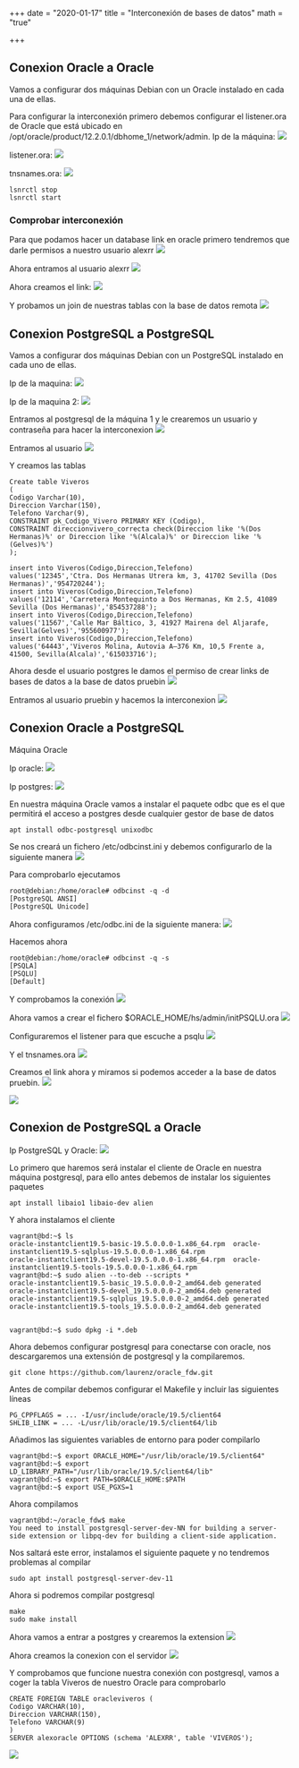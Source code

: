 +++
date = "2020-01-17"
title = "Interconexión de bases de datos"
math = "true"

+++

## Conexion Oracle a Oracle

Vamos a configurar dos máquinas Debian con un Oracle instalado en cada una de ellas.

Para configurar la interconexión primero debemos configurar el listener.ora de Oracle que está ubicado en /opt/oracle/product/12.2.0.1/dbhome_1/network/admin.
Ip de la máquina:
![](/images/Interconexion1.png)	

listener.ora:
![](/images/Interconexion2.png)

tnsnames.ora:
![](/images/Interconexion3.png)

```
lsnrctl stop
lsnrctl start
```

### Comprobar interconexión

Para que podamos hacer un database link en oracle primero tendremos que darle permisos a nuestro usuario alexrr
![](/images/Interconexion4.png)

Ahora entramos al usuario alexrr
![](/images/Interconexion5.png)

Ahora creamos el link:
![](/images/Interconexion6.png)

Y probamos un join de nuestras tablas con la base de datos remota
![](/images/Interconexion8.png)

## Conexion PostgreSQL a PostgreSQL

Vamos a configurar dos máquinas Debian con un PostgreSQL instalado en cada uno de ellas.

Ip de la maquina:
![](/images/Interconexion9.png)

Ip de la maquina 2:
![](/images/Interconexion10.png)

Entramos al postgresql de la máquina 1 y le crearemos un usuario y contraseña para hacer la interconexion
![](/images/Interconexion11.png)

Entramos al usuario
![](/images/Interconexion12.png)

Y creamos las tablas
```
Create table Viveros
(
Codigo Varchar(10),
Direccion Varchar(150),
Telefono Varchar(9),
CONSTRAINT pk_Codigo_Vivero PRIMARY KEY (Codigo),
CONSTRAINT direccionvivero_correcta check(Direccion like '%(Dos Hermanas)%' or Direccion like '%(Alcala)%' or Direccion like '%(Gelves)%')
);

insert into Viveros(Codigo,Direccion,Telefono)
values('12345','Ctra. Dos Hermanas Utrera km, 3, 41702 Sevilla (Dos Hermanas)','954720244');
insert into Viveros(Codigo,Direccion,Telefono)
values('12114','Carretera Montequinto a Dos Hermanas, Km 2.5, 41089 Sevilla (Dos Hermanas)','854537288');
insert into Viveros(Codigo,Direccion,Telefono)
values('11567','Calle Mar Báltico, 3, 41927 Mairena del Aljarafe, Sevilla(Gelves)','955600977');
insert into Viveros(Codigo,Direccion,Telefono)
values('64443','Viveros Molina, Autovia A—376 Km, 10,5 Frente a, 41500, Sevilla(Alcala)','615033716');
```

Ahora desde el usuario postgres le damos el permiso de crear links de bases de datos a la base de datos pruebin
![](/images/Interconexion13.png)

Entramos al usuario pruebin y hacemos la interconexion
![](/images/Interconexion14.png)

## Conexion Oracle a PostgreSQL

Máquina Oracle

Ip oracle:
![](/images/Interconexion15.png)

Ip postgres:
![](/images/Interconexion16.png)

En nuestra máquina Oracle vamos a instalar el paquete odbc que es el que permitirá el acceso a postgres desde cualquier gestor de base de datos
```
apt install odbc-postgresql unixodbc
```

Se nos creará un fichero /etc/odbcinst.ini y debemos configurarlo de la siguiente manera
![](/images/Interconexion17.png)

Para comprobarlo ejecutamos
```
root@debian:/home/oracle# odbcinst -q -d
[PostgreSQL ANSI]
[PostgreSQL Unicode]
```

Ahora configuramos /etc/odbc.ini de la siguiente manera:
![](/images/Interconexion18.png)

Hacemos ahora
```
root@debian:/home/oracle# odbcinst -q -s
[PSQLA]
[PSQLU]
[Default]
```

Y comprobamos la conexión
![](/images/Interconexion19.png)

Ahora vamos a crear el fichero $ORACLE_HOME/hs/admin/initPSQLU.ora
![](/images/Interconexion20.png)

Configuraremos el listener para que escuche a psqlu
![](/images/Interconexion21.png)

Y el tnsnames.ora 
![](/images/Interconexion22.png)

Creamos el link ahora y miramos si podemos acceder a la base de datos pruebin.
![](/images/Interconexion23.png)

![](/images/Interconexion24.png)


## Conexion de PostgreSQL a Oracle

Ip PostgreSQL y Oracle:
![](/images/Interconexion25.png)


Lo primero que haremos será instalar el cliente de Oracle en nuestra máquina postgresql, para ello antes debemos de instalar los siguientes paquetes
```
apt install libaio1 libaio-dev alien
```

Y ahora instalamos el cliente
```
vagrant@bd:~$ ls
oracle-instantclient19.5-basic-19.5.0.0.0-1.x86_64.rpm  oracle-instantclient19.5-sqlplus-19.5.0.0.0-1.x86_64.rpm
oracle-instantclient19.5-devel-19.5.0.0.0-1.x86_64.rpm  oracle-instantclient19.5-tools-19.5.0.0.0-1.x86_64.rpm
vagrant@bd:~$ sudo alien --to-deb --scripts *
oracle-instantclient19.5-basic_19.5.0.0.0-2_amd64.deb generated
oracle-instantclient19.5-devel_19.5.0.0.0-2_amd64.deb generated
oracle-instantclient19.5-sqlplus_19.5.0.0.0-2_amd64.deb generated
oracle-instantclient19.5-tools_19.5.0.0.0-2_amd64.deb generated


vagrant@bd:~$ sudo dpkg -i *.deb
```

Ahora debemos configurar postgresql para conectarse con oracle, nos descargaremos una extensión de postgresql y la compilaremos.
```
git clone https://github.com/laurenz/oracle_fdw.git
```

Antes de compilar debemos configurar el Makefile y incluir las siguientes líneas
```
PG_CPPFLAGS = ... -I/usr/include/oracle/19.5/client64
SHLIB_LINK = ... -L/usr/lib/oracle/19.5/client64/lib
```

Añadimos las siguientes variables de entorno para poder compilarlo
```
vagrant@bd:~$ export ORACLE_HOME="/usr/lib/oracle/19.5/client64"
vagrant@bd:~$ export LD_LIBRARY_PATH="/usr/lib/oracle/19.5/client64/lib"
vagrant@bd:~$ export PATH=$ORACLE_HOME:$PATH
vagrant@bd:~$ export USE_PGXS=1
```

Ahora compilamos
```
vagrant@bd:~/oracle_fdw$ make
You need to install postgresql-server-dev-NN for building a server-side extension or libpq-dev for building a client-side application.
```

Nos saltará este error, instalamos el siguiente paquete y no tendremos problemas al compilar
```
sudo apt install postgresql-server-dev-11
```

Ahora si podremos compilar postgresql
```
make
sudo make install
```

Ahora vamos a entrar a postgres y crearemos la extension
![](/images/Interconexion26.png)

Ahora creamos la conexion con el servidor
![](/images/Interconexion27.png)


Y comprobamos que funcione nuestra conexión con postgresql, vamos a coger la tabla Viveros de nuestro Oracle para comprobarlo
```
CREATE FOREIGN TABLE oracleviveros (
Codigo VARCHAR(10),
Direccion VARCHAR(150),
Telefono VARCHAR(9)
)
SERVER alexoracle OPTIONS (schema 'ALEXRR', table 'VIVEROS');
```
![](/images/Interconexion28.png)

